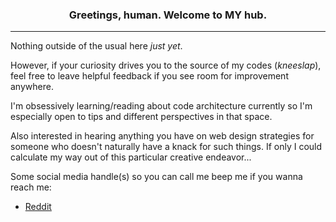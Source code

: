 <h3 align="center"> Greetings, human. Welcome to MY hub.</h3>
<hr>

Nothing outside of the usual here _just yet_.

However, if your curiosity drives you to the source of my codes (*kneeslap*), feel free to leave helpful feedback if you see room for improvement anywhere.

I'm obsessively learning/reading about code architecture currently so I'm especially open to tips and different perspectives in that space.

Also interested in hearing anything you have on web design strategies for someone who doesn't naturally have a knack for such things. If only I could calculate my way out of this particular creative endeavor...

Some social media handle(s) so you can call me beep me if you wanna reach me:
   
   - [Reddit](https://www.reddit.com/u/goonerlagooner "My Reddit")
  
